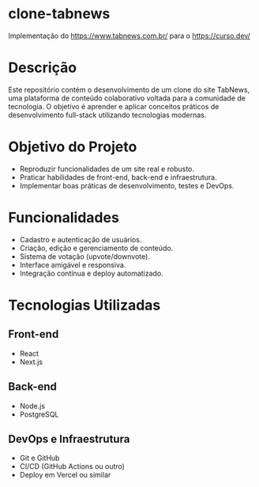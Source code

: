 # clone-tabnews

Implementação do https://www.tabnews.com.br/ para o https://curso.dev/

# Descrição
Este repositório contém o desenvolvimento de um clone do site TabNews, uma plataforma de conteúdo colaborativo voltada para a comunidade de tecnologia. O objetivo é aprender e aplicar conceitos práticos de desenvolvimento full-stack utilizando tecnologias modernas.

# Objetivo do Projeto
- Reproduzir funcionalidades de um site real e robusto.
- Praticar habilidades de front-end, back-end e infraestrutura.
- Implementar boas práticas de desenvolvimento, testes e DevOps.

# Funcionalidades
- Cadastro e autenticação de usuários.
- Criação, edição e gerenciamento de conteúdo.
- Sistema de votação (upvote/downvote).
- Interface amigável e responsiva.
- Integração contínua e deploy automatizado.

# Tecnologias Utilizadas
## Front-end
- React
- Next.js

## Back-end
- Node.js
- PostgreSQL

## DevOps e Infraestrutura
- Git e GitHub
- CI/CD (GitHub Actions ou outro)
- Deploy em Vercel ou similar
